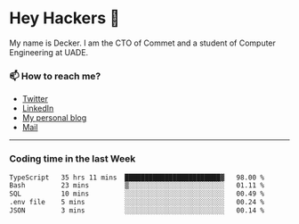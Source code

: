 # Hey Hackers 👋

My name is Decker. I am the CTO of Commet and a student of Computer Engineering at UADE.

### 📫 How to reach me?
- [Twitter](https://x.com/0xDecker) 
- [LinkedIn](https://www.linkedin.com/in/decker-urbano/) 
- [My personal blog](http://decker.sh) 
- [Mail](mailto:me@decker.sh)

---

### Coding time in the last Week

<!--START_SECTION:waka-->

```txt
TypeScript   35 hrs 11 mins  ████████████████████████▓   98.00 %
Bash         23 mins         ▒░░░░░░░░░░░░░░░░░░░░░░░░   01.11 %
SQL          10 mins         ░░░░░░░░░░░░░░░░░░░░░░░░░   00.49 %
.env file    5 mins          ░░░░░░░░░░░░░░░░░░░░░░░░░   00.24 %
JSON         3 mins          ░░░░░░░░░░░░░░░░░░░░░░░░░   00.14 %
```

<!--END_SECTION:waka-->
